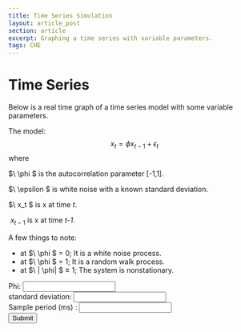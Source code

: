 ```yaml
---
title: Time Series Simulation
layout: article_post
section: article
excerpt: Graphing a time series with variable parameters.
tags: CHE
---
```



# Time Series 

Below is a real time graph of a time series model with some variable parameters. 

The model:
$$
x_t = \phi x_{t-1} + \epsilon_t 
$$
where

 $\ \phi $ is the autocorrelation parameter [-1,1].
 
 $\ \epsilon $ is white noise with a known standard deviation. 

$\ x_t $ is x at time *t*.

$\ x_{t-1}$  is x at time *t-1*.

A few things to note:



* at $\ \phi $ = 0; It is a white noise process. 
* at $\ \phi $ = 1; It is a random walk process. 
* at $\ \| \phi\| $ ≥ 1; The system is nonstationary.





<canvas id="chart" class="chartjs" width="300" height="150"></canvas>
<script src="https://cdnjs.cloudflare.com/ajax/libs/Chart.js/2.5.0/Chart.min.js"></script>
<form action="#" onsubmit="update_params();return false">
    Phi: <input type="text" id="phi_id"><br>
    standard deviation: <input type="text" id="standard_deviation_id"><br>
    Sample period (ms) : <input type="text" id="samplePeriod_id"><br>
    <input type="submit">
</form>

<script>
'use strict';
var phi = 0;
var standard_deviation = 1; 
var dt = 1000; 

// returns a gaussian random function with the given mean and stdev.
function gaussian(mean, stdev) {
    // variance of uniform distribution = 1/12 (b-a)^2 *wikipedia
    // dif =  (b-a) 
    let dif = stdev*12.0;
    let max = mean + dif/2.0;
    let min = mean - dif/2.0;
    let n = 100;
    let i = 0
    let sum = 0;
    for (i = 0; i < n; i ++) {
      sum += (Math.random() * (max - min) ) + min;
    }
    return sum/n;
}

function update_params() {
    let input = document.getElementById("phi_id").value;
    let x = 0; 
    if( input != "") {
      x = parseFloat(input); 
      if (isNaN(x)){
        window.alert("Phi must be a valid number.");
        document.getElementById("phi_id").value = "";
        return; 
      } 
      else {
        phi = x;
      }
    }

    input = document.getElementById("samplePeriod_id").value;
    if ( input != "" ) {
      x = parseFloat(input);
      if (isNaN(x)){
        window.alert("Sample period must be a valid number.");
        document.getElementById("samplePeriod_id").value = "";
        return;
      } 
      else {
        dt = x;
      }
    }
    input = document.getElementById("standard_deviation_id").value; 
    if( input != "") {
      x = parseFloat(input); 
      if (isNaN(x)){
        window.alert("standard_deviation must be a valid number.");
        document.getElementById("standard_deviation_id").value = "";
        return; 
      } 
      else {
        standard_deviation = x;
      }
    }
}

var start_time = new Date().getTime();

var chart = new Chart(document.getElementById("chart"),
    {"type":"line",
        "data":{
        "labels":[],
        "datasets":[{"label":"y",
        "data":[],
        "fill":false,
        "borderColor":"rgb(75, 192, 192)",
        "lineTension":0.1}]},
        "options":{}
    }
);


function addData(chart, label, data) {
    chart.data.labels.push(label);
    chart.data.datasets.forEach((dataset) => {
      dataset.data.push(data);
    });
    chart.update();
}

function removeData(chart) {
    chart.data.labels.shift();
    chart.data.datasets.forEach((dataset) => {
        dataset.data.shift();
    });
    chart.update();
}


function time_series_fn(last_y){
    var next_y = phi*last_y + gaussian(0,standard_deviation);;// 
    return next_y;
}

function timed_callback() {
  var current_time = new Date();
  let s = Math.floor((current_time - start_time)/1000.0);
  let length = chart.data.datasets[0].data.length;

  if( length>0 ){
    var y_nminus1 = chart.data.datasets[0].data[length-1]
  } else {
    var y_nminus1 = 0; 
    addData(chart, s, y_nminus1);
  }

  let y = time_series_fn(y_nminus1);
  addData(chart, s, y);
  if(chart.data.labels.length > 50) { removeData(chart)};
  setTimeout(timed_callback, dt);
}



setTimeout(timed_callback, dt);

</script>
